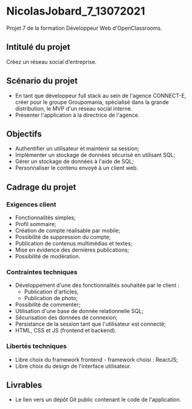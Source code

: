 # NicolasJobard_7_13072021
Projet 7 de la formation Développeur Web d'OpenClassrooms.
## Intitulé du projet
Créez un réseau social d’entreprise.
## Scénario du projet
* En tant que développeur full stack au sein de l'agence CONNECT-E, créer pour le groupe Groupomania, spécialisé dans la grande distribution, le MVP d'un réseau social interne.
* Présenter l'application à la directrice de l'agence.
## Objectifs
* Authentifier un utilisateur et maintenir sa session;
* Implémenter un stockage de données sécurisé en utilisant SQL;
* Gérer un stockage de données à l'aide de SQL;
* Personnaliser le contenu envoyé à un client web.
## Cadrage du projet
### Exigences client
* Fonctionnalités simples;
* Profil sommaire;
* Création de compte réalisable par mobile;
* Possibilité de suppression du compte;
* Publication de contenus multimédias et textes;
* Mise en évidence des dernières publications;
* Possibilité de modération. 
### Contraintes techniques
* Développement d'une des fonctionnalités souhaitée par le client :
    * Publication d'articles,
    * Publication de photo;
* Possibilité de commenter;
* Utilisation d'une base de donnée relationnelle SQL;
* Sécurisation des données de connexion;
* Persistance de la session tant que l'utilisateur est connecté;
* HTML, CSS et JS (frontend et backend).
### Libertés techniques
* Libre choix du framework frontend - framework choisi : ReactJS;
* Libre choix du design de l'interface utilisateur.
## Livrables
* Le lien vers un dépôt Git public contenant le code de l'application.